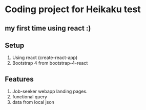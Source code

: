 # Coding project for Heikaku test

## my first time using react :)

## Setup
1. Using react (create-react-app)
2. Bootstrap 4 from bootstrap-4-react

## Features
1. Job-seeker webapp landing pages.
2. functional query
3. data from local json

